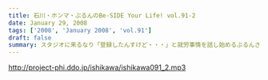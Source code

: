 ```yaml
---
title: 石川・ホンマ・ぶるんのBe-SIDE Your Life! vol.91-2
date: January 29, 2008
tags: ['2008', 'January 2008', 'vol.91']
draft: false
summary: スタジオに来るなり「登録したんすけど・・・」と就労事情を話し始めるぶるんさん！！僕もそうなのですが、募集条件の「年齢」・・・って深くのしかかりますよね。しかし、１３時から働きたいって・・・ねぇ。ビーサイの収録もできませんよ。それでは。平成２０年現在の派遣バイト事情は随時レポート待ってますんでお願いしますね。NAMAE
---
```


http://project-phi.ddo.jp/ishikawa/ishikawa091_2.mp3